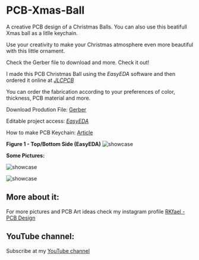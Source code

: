 # PCB-Xmas-Ball

A creative PCB design of a Christmas Balls. You can also use this beatifull Xmas ball as a litlle keychain.

Use your creativity to make your Christmas atmosphere even more beautiful with this little ornament.

Check the Gerber file to download and more. Check it out!

I made this PCB Christmas Ball using the *EasyEDA* software and then ordered it online at [*JLCPCB*](https://jlcpcb.com/IRG)

You can order the fabrication according to your preferences of color, thickness, PCB material and more.

Download Prodution File: [Gerber](https://github.com/rkfael/PCB-Xmas-Ball/blob/main/Gerber_JLCPCB_XMAS_CHALLENGE.zip)

Editable project access: [*EasyEDA*](https://easyeda.com/editor#id=f4fb9deab2634084881bcbebc9954a19)

How to make PCB Keychain: [Article](https://github.com/rkfael/PCB-Keychain)

**Figure 1 - Top/Bottom Side (EasyEDA)**
![showcase](https://github.com/rkfael/PCB-Xmas-Ball/blob/main/XMAS_BALL_COVER_AND_BACK.png)

**Some Pictures:**

![showcase](https://github.com/rkfael/PCB-Xmas-Ball/blob/main/Figure%201%20-%20Top%20Side.jpg)

![showcase](https://github.com/rkfael/PCB-Xmas-Ball/blob/main/Figure%202%20-%20Bottom%20Side.jpg)

## More about it:

For more pictures and PCB Art ideas check my instagram profile [RKfael - PCB Design](https://www.instagram.com/rkfael_pcb_design/)

## YouTube channel:

Subscribe at my [YouTube channel](https://www.youtube.com/channel/UCUXV45PUONuPi8HNMYXnK5g)

